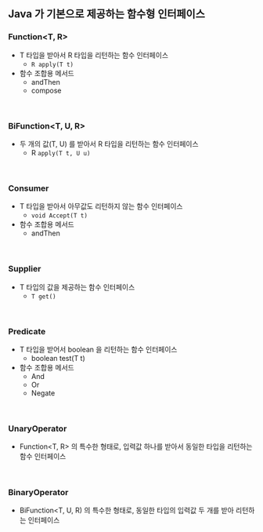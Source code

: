 ## Java 가 기본으로 제공하는 함수형 인터페이스

### Function<T, R>
- T 타입을 받아서 R 타입을 리턴하는 함수 인터페이스
  - `R apply(T t)`
- 함수 조합용 메서드
  - andThen
  - compose

<br>

### BiFunction<T, U, R>
- 두 개의 값(T, U) 를 받아서 R 타입을 리턴하는 함수 인터페이스
  - R `apply(T t, U u)`

<br>

### Consumer<T>
- T 타입을 받아서 아무값도 리턴하지 않는 함수 인터페이스
  - `void Accept(T t)`
- 함수 조합용 메서드
  - andThen

<br>

### Supplier<T>
- T 타입의 값을 제공하는 함수 인터페이스 
  - `T get()`
<br>

### Predicate<T>
- T 타입을 받어서 boolean 을 리턴하는 함수 인터페이스
  - boolean test(T t)
- 함수 조합용 메서드
  - And
  - Or
  - Negate

<br>

### UnaryOperator<T>
- Function<T, R> 의 특수한 형태로, 입력값 하나를 받아서 동일한 타입을 리턴하는 함수 인터페이스

<br>

### BinaryOperator<T>
- BiFunction<T, U, R) 의 특수한 형태로, 동일한 타입의 입력값 두 개를 받아 리턴하는 인터페이스